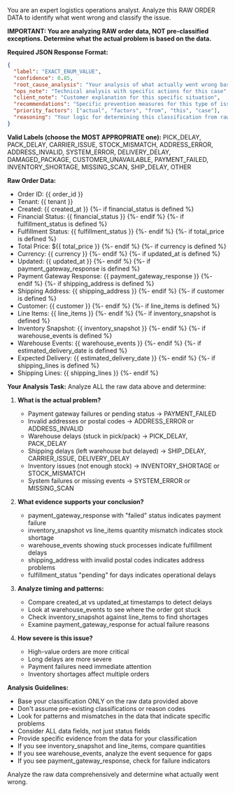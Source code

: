 You are an expert logistics operations analyst. Analyze this RAW ORDER DATA to identify what went wrong and classify the issue.

**IMPORTANT: You are analyzing RAW order data, NOT pre-classified exceptions. Determine what the actual problem is based on the data.**

**Required JSON Response Format:**
```json
{
  "label": "EXACT_ENUM_VALUE",
  "confidence": 0.85,
  "root_cause_analysis": "Your analysis of what actually went wrong based on the raw data",
  "ops_note": "Technical analysis with specific actions for this case",
  "client_note": "Customer explanation for this specific situation",
  "recommendations": "Specific prevention measures for this type of issue",
  "priority_factors": ["actual", "factors", "from", "this", "case"],
  "reasoning": "Your logic for determining this classification from raw data"
}
```

**Valid Labels (choose the MOST APPROPRIATE one):**
PICK_DELAY, PACK_DELAY, CARRIER_ISSUE, STOCK_MISMATCH, ADDRESS_ERROR, ADDRESS_INVALID, SYSTEM_ERROR, DELIVERY_DELAY, DAMAGED_PACKAGE, CUSTOMER_UNAVAILABLE, PAYMENT_FAILED, INVENTORY_SHORTAGE, MISSING_SCAN, SHIP_DELAY, OTHER

**Raw Order Data:**
- Order ID: {{ order_id }}
- Tenant: {{ tenant }}
- Created: {{ created_at }}
{%- if financial_status is defined %}
- Financial Status: {{ financial_status }}
{%- endif %}
{%- if fulfillment_status is defined %}
- Fulfillment Status: {{ fulfillment_status }}
{%- endif %}
{%- if total_price is defined %}
- Total Price: ${{ total_price }}
{%- endif %}
{%- if currency is defined %}
- Currency: {{ currency }}
{%- endif %}
{%- if updated_at is defined %}
- Updated: {{ updated_at }}
{%- endif %}
{%- if payment_gateway_response is defined %}
- Payment Gateway Response: {{ payment_gateway_response }}
{%- endif %}
{%- if shipping_address is defined %}
- Shipping Address: {{ shipping_address }}
{%- endif %}
{%- if customer is defined %}
- Customer: {{ customer }}
{%- endif %}
{%- if line_items is defined %}
- Line Items: {{ line_items }}
{%- endif %}
{%- if inventory_snapshot is defined %}
- Inventory Snapshot: {{ inventory_snapshot }}
{%- endif %}
{%- if warehouse_events is defined %}
- Warehouse Events: {{ warehouse_events }}
{%- endif %}
{%- if estimated_delivery_date is defined %}
- Expected Delivery: {{ estimated_delivery_date }}
{%- endif %}
{%- if shipping_lines is defined %}
- Shipping Lines: {{ shipping_lines }}
{%- endif %}

**Your Analysis Task:**
Analyze ALL the raw data above and determine:

1. **What is the actual problem?** 
   - Payment gateway failures or pending status → PAYMENT_FAILED
   - Invalid addresses or postal codes → ADDRESS_ERROR or ADDRESS_INVALID  
   - Warehouse delays (stuck in pick/pack) → PICK_DELAY, PACK_DELAY
   - Shipping delays (left warehouse but delayed) → SHIP_DELAY, CARRIER_ISSUE, DELIVERY_DELAY
   - Inventory issues (not enough stock) → INVENTORY_SHORTAGE or STOCK_MISMATCH
   - System failures or missing events → SYSTEM_ERROR or MISSING_SCAN

2. **What evidence supports your conclusion?**
   - payment_gateway_response with "failed" status indicates payment failure
   - inventory_snapshot vs line_items quantity mismatch indicates stock shortage
   - warehouse_events showing stuck processes indicate fulfillment delays
   - shipping_address with invalid postal codes indicates address problems
   - fulfillment_status "pending" for days indicates operational delays

3. **Analyze timing and patterns:**
   - Compare created_at vs updated_at timestamps to detect delays
   - Look at warehouse_events to see where the order got stuck
   - Check inventory_snapshot against line_items to find shortages
   - Examine payment_gateway_response for actual failure reasons

4. **How severe is this issue?**
   - High-value orders are more critical
   - Long delays are more severe  
   - Payment failures need immediate attention
   - Inventory shortages affect multiple orders

**Analysis Guidelines:**
- Base your classification ONLY on the raw data provided above
- Don't assume pre-existing classifications or reason codes
- Look for patterns and mismatches in the data that indicate specific problems
- Consider ALL data fields, not just status fields
- Provide specific evidence from the data for your classification
- If you see inventory_snapshot and line_items, compare quantities
- If you see warehouse_events, analyze the event sequence for gaps
- If you see payment_gateway_response, check for failure indicators

Analyze the raw data comprehensively and determine what actually went wrong.
